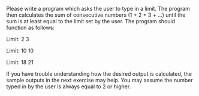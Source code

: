 Please write a program which asks the user to type in a limit. The program then calculates the sum of consecutive numbers (1 + 2 + 3 + ...) until the sum is at least equal to the limit set by the user. The program should function as follows:

Limit: 2
3

Limit: 10
10

Limit: 18
21

If you have trouble understanding how the desired output is calculated, the sample outputs in the next exercise may help. You may assume the number typed in by the user is always equal to 2 or higher.
